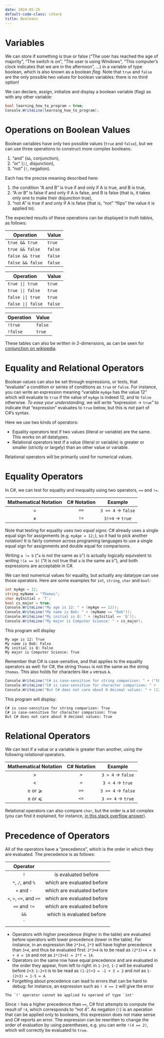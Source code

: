 ```yaml
---
date: 2024-05-25
default-code-class: csharp
title: Booleans
---
```


# Variables

We can store if something is true or false (“The user has reached the
age of majority”, “The switch is on”, “The user is using Windows”, “This
computer’s clock indicates that we are in the afternoon”, …) in a
variable of type boolean, which is also known as a boolean *flag*. Note
that `true` and `false` are the only possible two values for boolean
variables: there is no third option!

We can declare, assign, initialize and display a boolean variable (flag)
as with any other variable:

``` csharp
bool learning_how_to_program = true;
Console.WriteLine(learning_how_to_program);
```

# Operations on Boolean Values

Boolean variables have only two possible values (`true` and `false`),
but we can use three operations to construct more complex booleans:

1.  “and” (`&&`, conjunction),
2.  “or” (`||`, disjunction),
3.  “not” (`!`, negation).

Each has the precise meaning described here:

1.  the condition “A and B” is true if and only if A is true, and B is
    true,
2.  “A or B” is false if and only if A is false, and B is false (that
    is, it takes only one to make their disjunction true),
3.  “not A” is true if and only if A is false (that is, “not” “flips”
    the value it is applied to).

The expected results of these operations can be displayed in *truth
tables*, as follows:

| Operation        | Value   |
|------------------|---------|
| `true && true`   | `true`  |
| `true && false`  | `false` |
| `false && true`  | `false` |
| `false && false` | `false` |

| Operation          | Value   |
|--------------------|---------|
| `true \|\| true`   | `true`  |
| `true \|\| false`  | `true`  |
| `false \|\| true`  | `true`  |
| `false \|\| false` | `false` |

| Operation | Value   |
|-----------|---------|
| `!true`   | `false` |
| `!false`  | `true`  |

These tables can also be written in 2-dimensions, as can be seen for
[conjunction on
wikipedia](https://www.wikiwand.com/en/Truth_table#Logical_conjunction_(AND)).

# Equality and Relational Operators

Boolean values can also be set through expressions, or tests, that
“evaluate” a condition or series of conditions as `true` or `false`. For
instance, you can write an expression meaning “variable `myAge` has the
value 12” which will evaluate to `true` if the value of `myAge` is
indeed 12, and to `false` otherwise. *To ease your understanding*, we
will write “expression $\to$ `true`” to indicate that “expression”
evaluates to `true` below, but this is *not* part of C#’s syntax.

Here we use two kinds of operators:

- Equality operators test if two values (literal or variable) are the
  same. This works on all datatypes.
- Relational operators test if a value (literal or variable) is greater
  or smaller (strictly or largely) than an other value or variable.

Relational operators will be primarily used for numerical values.

# Equality Operators

In C#, we can test for equality and inequality using two operators, `==`
and `!=`.

| Mathematical Notation | C# Notation |        Example         |
|:---------------------:|:-----------:|:----------------------:|
|          $=$          |    `==`     | `3 == 4` $\to$ `false` |
|        $\neq$         |    `!=`     |  `3!=4` $\to$ `true`   |

Note that testing for equality uses *two equal signs*: C# already uses a
single equal sign for assignments (e.g. `myAge = 12;`), so it had to
pick another notation! It is fairly common across programing languages
to use a single equal sign for assignments and double equal for
comparisons.

Writing `a != b` (“`a` is not the same as `b`”) is actually logically
equivalent to writing `!(a == b)` (“it is not true that `a` is the same
as `b`”), and both expressions are acceptable in C#.

We can test numerical values for equality, but actually any datatype can
use those operators. Here are some examples for `int`, `string`, `char`
and `bool`:

``` csharp
int myAge = 12;
string myName = "Thomas";
char myInitial = 'T';
bool cs_major = true;
Console.WriteLine("My age is 12: " + (myAge == 12));
Console.WriteLine("My name is Bob: " + (myName == "Bob"));
Console.WriteLine("My initial is Q: " + (myInitial == 'Q'));
Console.WriteLine("My major is Computer Science: " + cs_major);
```

This program will display

``` text
My age is 12: True
My name is Bob: False
My initial is Q: False
My major is Computer Science: True
```

Remember that C# is case-sensitive, and that applies to the equality
operators as well: for C#, the string `Thomas` is not the same as the
string `thomas`. This also holds for characters like `a` versus `A`.

``` csharp
Console.WriteLine("C# is case-sensitive for string comparison: " + ("thomas" != "Thomas"));
Console.WriteLine("C# is case-sensitive for character comparison: " + ('C' != 'c'));
Console.WriteLine("But C# does not care about 0 decimal values: " + (12.00 == 12));
```

This program will display:

``` text
C# is case-sensitive for string comparison: True
C# is case-sensitive for character comparison: True
But C# does not care about 0 decimal values: True
```

# Relational Operators

We can test if a value or a variable is greater than another, using the
following *relational* operators.

| Mathematical Notation | C# Notation |        Example         |
|:---------------------:|:-----------:|:----------------------:|
|          $>$          |     `>`     | `3 > 4` $\to$ `false`  |
|          $<$          |     `<`     |  `3 < 4` $\to$ `true`  |
|      $≥$ or $⩾$       |    `>=`     | `3 >= 4` $\to$ `false` |
|      $≤$ or $⩽$       |    `<=`     | `3 <= 4` $\to$ `true`  |

Relational operators can also compare `char`, but the order is a bit
complex (you can find it explained, for instance, [in this stack
overflow answer](https://stackoverflow.com/a/14967721/)).

# Precedence of Operators

All of the operators have a “precedence”, which is the order in which
they are evaluated. The precedence is as follows:

|         Operator         |                            |
|:------------------------:|:--------------------------:|
|           `!`            |    is evaluated before     |
|    `*`, `/`, and `%`     | which are evaluated before |
|       `+` and `-`        | which are evaluated before |
| `<`, `>`, `<=`, and `>=` | which are evaluated before |
|      `==` and `!=`       | which are evaluated before |
|           `&&`           | which is evaluated before  |
|           `||`           |     which comes last.      |

- Operators with higher precedence (higher in the table) are evaluated
  before operators with lower precedence (lower in the table). For
  instance, in an expression like `2*3+4`, `2*3` will have higher
  precedence than `3+4`, and thus be evaluated first: `2*3+4` is to be
  read as `(2*3)+4 = 6 + 4 = 10` and *not* as `2*(3+4) = 2*7 = 14`.
- Operators on the same row have equal precedence and are evaluated in
  the order they appear, from left to right: in `1-2+3`, `1-2` will be
  evaluated before `2+3`: `1-2+3` is to be read as
  `(1-2)+3 = -1 + 3 = 2` and *not* as `1-(2+3) = 1-5 = 4`.
- Forgetting about precedence can lead to errors that can be hard to
  debug: for instance, an expression such as `! 4 == 2` will give the
  error

``` text
The `!' operator cannot be applied to operand of type `int'
```

Since `!` has a higher precedence than `==`, C# first attempts to
compute the result of `!4`, which corresponds to “not 4”. As negation
(`!`) is an operation that can be applied only to booleans, this
expression does not make sense and C# reports an error. The expression
can be rewritten to change the order of evaluation by using parentheses,
e.g. you can write `!(4 == 2)`, which will correctly be evaluated to
`true`.
